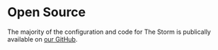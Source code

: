 # Open Source

The majority of the configuration and code for The Storm is publically available on [our GitHub](https://github.com/orgs/the-storm-mc/repositories).
